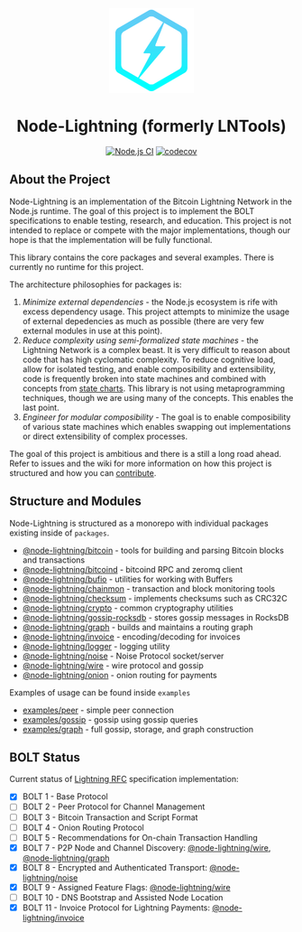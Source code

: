 <p align="center">
  <img width="150" src="assets/node-lightning-logo.svg" width="100" alt="Node Lightning logo">
</p>

<h1 align="center">Node-Lightning (formerly LNTools)</h1>

<div align="center">

[![Node.js CI](https://github.com/altangent/node-lightning/workflows/Node.js%20CI/badge.svg)](https://github.com/altangent/node-lightning/actions?query=workflow%3A%22Node.js+CI%22+branch%3Amaster)
[![codecov](https://codecov.io/gh/altangent/node-lightning/branch/master/graph/badge.svg)](https://codecov.io/gh/altangent/node-lightning)

</div>

## About the Project
Node-Lightning is an implementation of the Bitcoin Lightning Network in the Node.js runtime. The goal of this project is to implement the BOLT specifications to enable testing, research, and education. This project is not intended to replace or compete with the major implementations, though our hope is that the implementation will be fully functional.

This library contains the core packages and several examples. There is currently no runtime for this project.

The architecture philosophies for packages is:

1. _Minimize external dependencies_ - the Node.js ecosystem is rife with excess dependency usage. This project attempts to minimize the usage of external depedencies as much as possible (there are very few external modules in use at this point).
2. _Reduce complexity using semi-formalized state machines_ - the Lightning Network is a complex beast. It is very difficult to reason about code that has high cyclomatic complexity. To reduce cognitive load, allow for isolated testing, and enable composibility and extensibility, code is frequently broken into state machines and combined with concepts from [state charts](https://statecharts.github.io/). This library is not using metaprogramming techniques, though we are using many of the concepts. This enables the last point.
3. _Engineer for modular composibility_ - The goal is to enable composibility of various state machines which enables swapping out implementations or direct extensibility of complex processes.

The goal of this project is ambitious and there is a still a long road ahead. Refer to issues and the wiki for more information on how this project is structured and how you can [contribute](CONTRIBUTING.md).

## Structure and Modules

Node-Lightning is structured as a monorepo with individual packages existing inside of `packages`.

-   [@node-lightning/bitcoin](packages/bitcoin) - tools for building and parsing Bitcoin blocks and transactions
-   [@node-lightning/bitcoind](packages/bitcoind) - bitcoind RPC and zeromq client
-   [@node-lightning/bufio](packages/bufio) - utilities for working with Buffers
-   [@node-lightning/chainmon](packages/chainmon) - transaction and block monitoring tools
-   [@node-lightning/checksum](packages/checksum) - implements checksums such as CRC32C
-   [@node-lightning/crypto](packages/crypto) - common cryptography utilities
-   [@node-lightning/gossip-rocksdb](packages/gossip-rocksdb) - stores gossip messages in RocksDB
-   [@node-lightning/graph](packages/graph) - builds and maintains a routing graph
-   [@node-lightning/invoice](packages/invoice) - encoding/decoding for invoices
-   [@node-lightning/logger](packages/logger) - logging utility
-   [@node-lightning/noise](packages/noise) - Noise Protocol socket/server
-   [@node-lightning/wire](packages/wire) - wire protocol and gossip
-   [@node-lightning/onion](packages/onion) - onion routing for payments

Examples of usage can be found inside `examples`

-   [examples/peer](examples/peer) - simple peer connection
-   [examples/gossip](examples/gossip) - gossip using gossip queries
-   [examples/graph](examples/graph) - full gossip, storage, and graph construction

## BOLT Status

Current status of [Lightning RFC](https://github.com/lightningnetwork/lightning-rfc) specification implementation:

-   [x] BOLT 1 - Base Protocol
-   [ ] BOLT 2 - Peer Protocol for Channel Management
-   [ ] BOLT 3 - Bitcoin Transaction and Script Format
-   [ ] BOLT 4 - Onion Routing Protocol
-   [ ] BOLT 5 - Recommendations for On-chain Transaction Handling
-   [x] BOLT 7 - P2P Node and Channel Discovery: [@node-lightning/wire](packages/wire), [@node-lightning/graph](packages/graph)
-   [x] BOLT 8 - Encrypted and Authenticated Transport: [@node-lightning/noise](packages/noise)
-   [x] BOLT 9 - Assigned Feature Flags: [@node-lightning/wire](packages/wire)
-   [ ] BOLT 10 - DNS Bootstrap and Assisted Node Location
-   [x] BOLT 11 - Invoice Protocol for Lightning Payments: [@node-lightning/invoice](packages/invoice)
